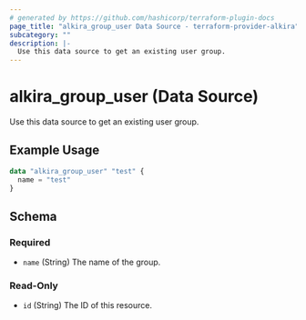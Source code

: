 ```yaml
---
# generated by https://github.com/hashicorp/terraform-plugin-docs
page_title: "alkira_group_user Data Source - terraform-provider-alkira"
subcategory: ""
description: |-
  Use this data source to get an existing user group.
---
```


# alkira_group_user (Data Source)

Use this data source to get an existing user group.

## Example Usage

```terraform
data "alkira_group_user" "test" {
  name = "test"
}
```

<!-- schema generated by tfplugindocs -->
## Schema

### Required

- `name` (String) The name of the group.

### Read-Only

- `id` (String) The ID of this resource.


